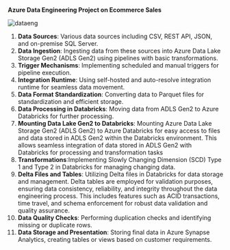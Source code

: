 **Azure Data Engineering Project on Ecommerce Sales**

![dataeng](https://github.com/SoundaryaSenthil/ecomsalesproject/assets/161588836/5cfc7602-6c58-4f06-ac82-c6f309958799)
1. **Data Sources**: Various data sources including CSV, REST API, JSON, and on-premise SQL Server.
2. **Data Ingestion**: Ingesting data from these sources into Azure Data Lake Storage Gen2 (ADLS Gen2) using pipelines with basic transformations.
3. **Trigger Mechanisms**: Implementing scheduled and manual triggers for pipeline execution.
4. **Integration Runtime**: Using self-hosted and auto-resolve integration runtime for seamless data movement.
5. **Data Format Standardization**: Converting data to Parquet files for standardization and efficient storage.
6. **Data Processing in Databricks**: Moving data from ADLS Gen2 to Azure Databricks for further processing.
7. **Mounting Data Lake Gen2 to Databricks**: Mounting Azure Data Lake Storage Gen2 (ADLS Gen2) to Azure Databricks for easy access to files and data stored in ADLS Gen2 within the Databricks environment.
    This allows seamless integration of data stored in ADLS Gen2 with Databricks for processing and transformation tasks
8. **Transformations**:Implementing Slowly Changing Dimension (SCD) Type 1 and Type 2 in Databricks for managing changing data.
9.  **Delta Files and Tables**: Utilizing Delta files in Databricks for data storage and management.
   Delta tables are employed for validation purposes, ensuring data consistency, reliability, and integrity throughout the data engineering process. This includes features such as ACID transactions, time travel, and schema enforcement for robust data validation and quality assurance.
11. **Data Quality Checks**: Performing duplication checks and identifying missing or duplicate rows.
12. **Data Storage and Presentation**: Storing final data in Azure Synapse Analytics, creating tables or views based on customer requirements.
